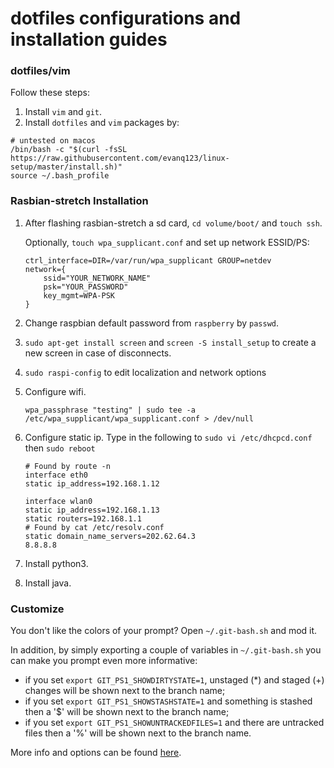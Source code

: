 # dotfiles configurations and installation guides

### dotfiles/vim

Follow these steps:
1. Install `vim` and `git`.
2. Install `dotfiles` and `vim` packages by:
```shell
# untested on macos
/bin/bash -c "$(curl -fsSL https://raw.githubusercontent.com/evanq123/linux-setup/master/install.sh)"
source ~/.bash_profile
```

### Rasbian-stretch Installation
1. After flashing rasbian-stretch a sd card, `cd volume/boot/` and `touch ssh`.

   Optionally, `touch wpa_supplicant.conf` and set up network ESSID/PS:
   ```
   ctrl_interface=DIR=/var/run/wpa_supplicant GROUP=netdev
   network={
       ssid="YOUR_NETWORK_NAME"
       psk="YOUR_PASSWORD"
       key_mgmt=WPA-PSK
   }
   ```
2. Change raspbian default password from `raspberry` by `passwd`.
3. `sudo apt-get install screen` and `screen -S install_setup` to create a new screen in case of disconnects.
4. `sudo raspi-config` to edit localization and network options
5. Configure wifi.
   ```shell
   wpa_passphrase "testing" | sudo tee -a /etc/wpa_supplicant/wpa_supplicant.conf > /dev/null
   ```
6. Configure static ip. Type in the following to `sudo vi /etc/dhcpcd.conf` then `sudo reboot`
   ```shell
   # Found by route -n
   interface eth0
   static ip_address=192.168.1.12

   interface wlan0
   static ip_address=192.168.1.13
   static routers=192.168.1.1
   # Found by cat /etc/resolv.conf
   static domain_name_servers=202.62.64.3
   8.8.8.8
   ```
7. Install python3.
8. Install java.


### Customize

You don't like the colors of your prompt? Open `~/.git-bash.sh` and mod it.

In addition, by simply exporting a couple of variables in `~/.git-bash.sh` you can make you prompt even more informative:
* if you set `export GIT_PS1_SHOWDIRTYSTATE=1`, unstaged (*) and staged (+) changes will be shown next to the branch name;
* if you set `export GIT_PS1_SHOWSTASHSTATE=1` and something is stashed then a '$' will be shown next to the branch name;
* if you set `export GIT_PS1_SHOWUNTRACKEDFILES=1` and there are untracked files then a '%' will be shown next to the branch name.

More info and options can be found [here](https://git-scm.com/book/en/v2/Appendix-A%3A-Git-in-Other-Environments-Git-in-Bash).
